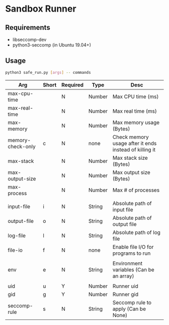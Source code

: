 # Sandbox Runner

## Requirements
- libseccomp-dev
- python3-seccomp (in Ubuntu 19.04+)

## Usage
```bash
python3 safe_run.py [args] -- commands
```
|Arg|Short|Required|Type|Desc|
|---|-----|--------|----|----|
|max-cpu-time| |N|Number|Max CPU time (ms)|
|max-real-time| |N|Number|Max real time (ms)|
|max-memory| |N|Number|Max memory usage (Bytes)|
|memory-check-only|c|N|none|Check memory usage after it ends instead of killing it|
|max-stack| |N|Number|Max stack size (Bytes)|
|max-output-size| |N|Number|Max output size (Bytes)|
|max-process| |N|Number|Max # of processes|
|||||
|input-file|i|N|String|Absolute path of input file|
|output-file|o|N|String|Absolute path of output file|
|log-file|l|N|String|Absolute path of log file|
|file-io|f|N|none|Enable file I/O for programs to run|
|||||
|env|e|N|String|Environment variables (Can be an array)|
|||||
|uid|u|Y|Number|Runner uid|
|gid|g|Y|Number|Runner gid|
|seccomp-rule|s|N|String|Seccomp rule to apply (Can be None)|